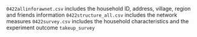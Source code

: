 `0422allinforawnet.csv` includes the household ID, address, village, region and friends information
`0422structure_all.csv` includes the network measures
`0422survey.csv` includes the household characteristics and the experiment outcome `takeup_survey`
